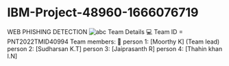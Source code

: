 # IBM-Project-48960-1666076719
WEB PHISHING DETECTION
![abc](https://user-images.githubusercontent.com/115927786/204091732-f1ff5143-9830-4674-9bba-b451f3f368a0.jpg)
Team Details 💻
Team ID = PNT2022TMID40994
Team members: 👑
person 1: [Moorthy K] (Team lead) 
person 2: [Sudharsan K.T] 
person 3: [Jaiprasanth R] 
person 4: [Thahin khan I.N] 
